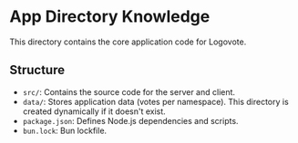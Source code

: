 # App Directory Knowledge

This directory contains the core application code for Logovote.

## Structure

- `src/`: Contains the source code for the server and client.
- `data/`: Stores application data (votes per namespace). This directory is created dynamically if it doesn't exist.
- `package.json`: Defines Node.js dependencies and scripts.
- `bun.lock`: Bun lockfile.